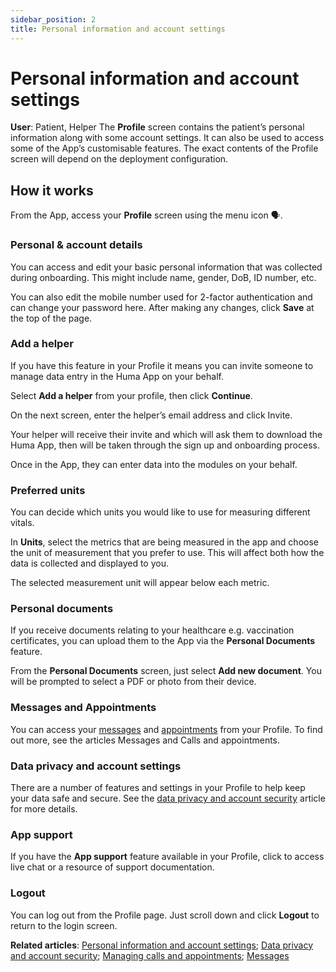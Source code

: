 ```yaml
---
sidebar_position: 2
title: Personal information and account settings
---
```

# Personal information and account settings
**User**: Patient, Helper
The **Profile** screen contains the patient’s personal information along with some account settings. It can also be used to access some of the App’s customisable features. The exact contents of the Profile screen will depend on the deployment configuration.
## How it works​
From the App, access your **Profile** screen using the menu icon 🗣. 

### Personal & account details​

You can access and edit your basic personal information that was collected during onboarding. This might include name, gender, DoB, ID number, etc. 

You can also edit the mobile number used for 2-factor authentication and can change your password here. After making any changes, click **Save** at the top of the page.

### Add a helper

If you have this feature in your Profile it means you can invite someone to manage data entry in the Huma App on your behalf. 

Select **Add a helper** from your profile, then click **Continue**.

On the next screen, enter the helper’s email address and click Invite.

Your helper will receive their invite and which will ask them to download the Huma App, then will be taken through the sign up and onboarding process. 

Once in the App, they can enter data into the modules on your behalf.

### Preferred units​
You can decide which units you would like to use for measuring different vitals. 

In **Units**, select the metrics that are being measured in the app and choose the unit of measurement that you prefer to use. This will affect both how the data is collected and displayed to you. 

The selected measurement unit will appear below each metric.

### Personal documents​

If you receive documents relating to your healthcare e.g. vaccination certificates, you can upload them to the App via the **Personal Documents** feature.

From the **Personal Documents** screen, just select **Add new document**. You will be prompted to select a PDF or photo from their device.

### Messages and Appointments
You can access your [messages](../features/messages.md) and [appointments](../features/calls-and-appointments.md) from your Profile. To find out more, see the articles Messages and Calls and appointments.

### Data privacy and account settings
There are a number of features and settings in your Profile to help keep your data safe and secure. See the [data privacy and account security](../features/data-privacy-and-security.md) article for more details.

### App support​
If you have the **App support** feature available in your Profile, click to access live chat or a resource of support documentation.

### Logout
You can log out from the Profile page. Just scroll down and click **Logout** to return to the login screen.

**Related articles**: [Personal information and account settings](./personal-information-account-settings.md); [Data privacy and account security](../features/data-privacy-and-security.md); [Managing calls and appointments](../features/calls-and-appointments.md); [Messages](../features/messages.md)
